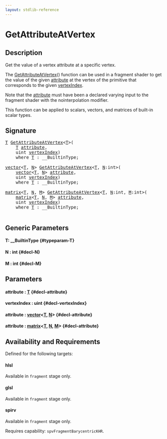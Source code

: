 ```yaml
---
layout: stdlib-reference
---
```


# GetAttributeAtVertex

## Description

Get the value of a vertex attribute at a specific vertex.

The <span class='code'><a href="/stdlib-reference/global-decls/getattributeatvertex-03ce">GetAttributeAtVertex</a>()</span> function can be used in a fragment shader
to get the value of the given <span class='code'><a href="/stdlib-reference/global-decls/getattributeatvertex-03ce#decl-attribute" class="code_param">attribute</a></span> at the vertex of the primitive
that corresponds to the given <span class='code'><a href="/stdlib-reference/global-decls/getattributeatvertex-03ce#decl-vertexIndex" class="code_param">vertexIndex</a></span>.

Note that the <span class='code'><a href="/stdlib-reference/global-decls/getattributeatvertex-03ce#decl-attribute" class="code_param">attribute</a></span> must have been a declared varying input to
the fragment shader with the <span class='code'>nointerpolation</span> modifier.

This function can be applied to scalars, vectors, and matrices of
built-in scalar types.




## Signature 

<pre>
<a href="/stdlib-reference/global-decls/getattributeatvertex-03ce#typeparam-T" class="code_type">T</a> <a href="/stdlib-reference/global-decls/getattributeatvertex-03ce">GetAttributeAtVertex</a>&lt;<a href="/stdlib-reference/global-decls/getattributeatvertex-03ce#typeparam-T" class="code_type">T</a>&gt;(
    <a href="/stdlib-reference/global-decls/getattributeatvertex-03ce#typeparam-T" class="code_type">T</a> <a href="/stdlib-reference/global-decls/getattributeatvertex-03ce#decl-attribute" class="code_param">attribute</a>,
    <span class="code_keyword">uint</span> <a href="/stdlib-reference/global-decls/getattributeatvertex-03ce#decl-vertexIndex" class="code_param">vertexIndex</a>)
    <span class='code_keyword'>where</span> <a href="/stdlib-reference/global-decls/getattributeatvertex-03ce#typeparam-T" class="code_type">T</a> : __BuiltinType;

<a href="/stdlib-reference/types/vector/index" class="code_type">vector</a>&lt;<a href="/stdlib-reference/global-decls/getattributeatvertex-03ce#typeparam-T" class="code_type">T</a>, <a href="/stdlib-reference/global-decls/getattributeatvertex-03ce#decl-N" class="code_var">N</a>&gt; <a href="/stdlib-reference/global-decls/getattributeatvertex-03ce">GetAttributeAtVertex</a>&lt;<a href="/stdlib-reference/global-decls/getattributeatvertex-03ce#typeparam-T" class="code_type">T</a>, <a href="/stdlib-reference/global-decls/getattributeatvertex-03ce#decl-N" class="code_var">N</a>:<span class="code_keyword">int</span>&gt;(
    <a href="/stdlib-reference/types/vector/index" class="code_type">vector</a>&lt;<a href="/stdlib-reference/global-decls/getattributeatvertex-03ce#typeparam-T" class="code_type">T</a>, <a href="/stdlib-reference/global-decls/getattributeatvertex-03ce#decl-N" class="code_var">N</a>&gt; <a href="/stdlib-reference/global-decls/getattributeatvertex-03ce#decl-attribute" class="code_param">attribute</a>,
    <span class="code_keyword">uint</span> <a href="/stdlib-reference/global-decls/getattributeatvertex-03ce#decl-vertexIndex" class="code_param">vertexIndex</a>)
    <span class='code_keyword'>where</span> <a href="/stdlib-reference/global-decls/getattributeatvertex-03ce#typeparam-T" class="code_type">T</a> : __BuiltinType;

<a href="/stdlib-reference/types/matrix/index" class="code_type">matrix</a>&lt;<a href="/stdlib-reference/global-decls/getattributeatvertex-03ce#typeparam-T" class="code_type">T</a>, <a href="/stdlib-reference/global-decls/getattributeatvertex-03ce#decl-N" class="code_var">N</a>, <a href="/stdlib-reference/global-decls/getattributeatvertex-03ce#decl-M" class="code_var">M</a>&gt; <a href="/stdlib-reference/global-decls/getattributeatvertex-03ce">GetAttributeAtVertex</a>&lt;<a href="/stdlib-reference/global-decls/getattributeatvertex-03ce#typeparam-T" class="code_type">T</a>, <a href="/stdlib-reference/global-decls/getattributeatvertex-03ce#decl-N" class="code_var">N</a>:<span class="code_keyword">int</span>, <a href="/stdlib-reference/global-decls/getattributeatvertex-03ce#decl-M" class="code_var">M</a>:<span class="code_keyword">int</span>&gt;(
    <a href="/stdlib-reference/types/matrix/index" class="code_type">matrix</a>&lt;<a href="/stdlib-reference/global-decls/getattributeatvertex-03ce#typeparam-T" class="code_type">T</a>, <a href="/stdlib-reference/global-decls/getattributeatvertex-03ce#decl-N" class="code_var">N</a>, <a href="/stdlib-reference/global-decls/getattributeatvertex-03ce#decl-M" class="code_var">M</a>&gt; <a href="/stdlib-reference/global-decls/getattributeatvertex-03ce#decl-attribute" class="code_param">attribute</a>,
    <span class="code_keyword">uint</span> <a href="/stdlib-reference/global-decls/getattributeatvertex-03ce#decl-vertexIndex" class="code_param">vertexIndex</a>)
    <span class='code_keyword'>where</span> <a href="/stdlib-reference/global-decls/getattributeatvertex-03ce#typeparam-T" class="code_type">T</a> : __BuiltinType;

</pre>

## Generic Parameters

#### T: \_\_BuiltinType {#typeparam-T}
#### N  : int {#decl-N}
#### M  : int {#decl-M}

## Parameters

#### attribute  : [T](/stdlib-reference/global-decls/getattributeatvertex-03ce#typeparam-T) {#decl-attribute}
#### vertexIndex  : uint {#decl-vertexIndex}
#### attribute  : [vector](/stdlib-reference/types/vector/index)\<[T](/stdlib-reference/types/vector/index#typeparam-T), [N](/stdlib-reference/types/vector/index#decl-N)\> {#decl-attribute}
#### attribute  : [matrix](/stdlib-reference/types/matrix/index)\<[T](/stdlib-reference/types/matrix/t-0), [N](/stdlib-reference/types/matrix/index#decl-N), [M](/stdlib-reference/types/matrix/index#decl-M)\> {#decl-attribute}

## Availability and Requirements

Defined for the following targets:

#### hlsl
Available in `fragment` stage only.

#### glsl
Available in `fragment` stage only.

#### spirv
Available in `fragment` stage only.

Requires capability: `spvFragmentBarycentricKHR`.


